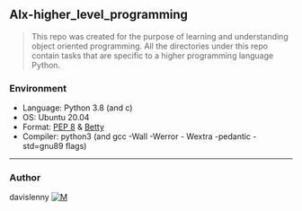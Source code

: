 ## Alx-higher_level_programming

> This repo was created for the purpose of learning and understanding object oriented programming.
> All the directories under this repo contain tasks that are specific to a higher programming language Python.

### Environment
* Language: Python 3.8 (and c)
* OS: Ubuntu 20.04
* Format: [PEP 8](https://peps.python.org/pep-0008/) & [Betty](https://github.com/holbertonschool/Betty/wiki)
* Compiler: python3 (and gcc -Wall -Werror - Wextra -pedantic -std=gnu89 flags)

---
### Author
davislenny [![M](https://upload.wikimedia.org/wikipedia/fr/thumb/c/c8/Twitter_Bird.svg/30px-Twitter_Bird.svg.png)](https://twitter.com/home)
